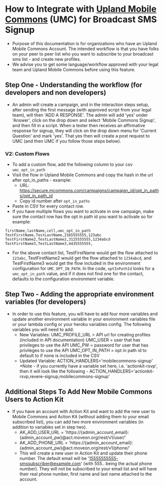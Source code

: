 # How to Integrate with [Upland Mobile Commons](https://uplandsoftware.com/) (UMC) for Broadcast SMS Signup
- Purpose of this documentation is for organizations who have an Upland Mobile Commons Account. The intended workflow is that you have folks on your peer to peer list who you want to subscribe to your broadcast sms list - and create new profiles.
- We advise you to get some language/workflow approved with your legal team and Upland Mobile Commons before using this feature.

## Step One - Understanding the workflow (for developers and non developers)
- An admin will create a campaign, and in the interaction steps setup, after sending the first message (with approved script from your legal team), will then 'ADD A RESPONSE'. The admin will add 'yes' under 'Answer', click on the drop down and select 'Mobile Commons Signup', and then fill in a script. When a texter then receives an affirmative response for signup, they will click on the drop down menu for 'Current Question' and mark 'yes'. That yes then will create a post request to UMC (and then UMC if you follow those steps below).

### V2: Custom Flows
- To add a custom flow, add the following column to your csv `umc_opt_in_path`
- Visit the flow in Upland Mobile Commons and copy the hash in the url after opt_in_paths - example:
  - URL: https://secure.mcommons.com/campaigns/campaign_id/opt_in_paths/opt_in_path_id
  - Copy id number after `opt_in_paths`
- Paste in CSV for every contact row.
- If you have multiple flows you want to activate in one campaign, make sure the contact row has the opt in path id you want to activate so for example:
```
firstName,lastName,cell,umc_opt_in_path
TestFirstName,TestLastName,2165555555,123abc
TestFirstName2,TestLastName2,3125555555,1234abcd
TestFirstName3,TestLastName3,4435555555,
```
- For the above contact list, TestFirstName would get the flow attached to `123abc`, TestFirstName2 would get the flow attached to `1234abcd`, and TestFirstName3 would get the flow included in the environment configuration for `UMC_OPT_IN_PATH`. In the code, `optInPathId` looks for a `umc_opt_in_path` value, and if it does not find one for the contact, defaults to the configuration environment variable.

## Step Two - Adding the appropriate environment variables (for developers)
- In order to use this feature, you will have to add four more variables and update another environment variable in your environment variables file or your lambda config or your heroku variables config. The following variables you will need to add:
  - New Variables:
      UMC_PROFILE_URL = API url for creating profiles (included in API documentation)
      UMC_USER = user that has privileges to use the API
      UMC_PW = password for user that has privileges to use the API
      UMC_OPT_IN_PATH = opt in path id to default to if none is included in the CSV
  - Updated Variable:
      ACTION_HANDLERS='mobilecommons-signup'
      *Note - if you currently have a variable set here, i.e. 'actionkit-rsvp', then it will look like the following
        - ACTION_HANDLERS='actionkit-rsvp,revere-signup,mobilecommons-signup'

## Additional Steps To Add New Mobile Commons Users to Action Kit
- If you have an account with Action Kit and want to add the new user to Mobile Commons and Action Kit (without adding them to your email subscribed list), you can add two more environment variables (in addition to variables set in step two).
  - AK_ADD_USER_URL = 'https://{admin_account_email}:{admin_account_pw}@act.moveon.org/rest/v1/user/'
  - AK_ADD_PHONE_URL = 'https://{admin_account_email}:{admin_account_pw}@act.moveon.org/rest/v1/phone/'
  - This will create a new user in Action Kit and update their phone number. The default email will be '15555555555-smssubscriber@example.com'  (with 555.. being the actual phone number). They will not be subscribed to your email list and will have their real phone number, first name and last name attached to the account.
